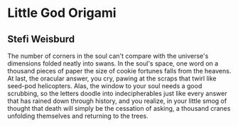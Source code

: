 # Little God Origami
## Stefi Weisburd
The number of corners in the soul can't
compare with the universe's dimensions folded
neatly into swans. In the soul's
space, one word on a thousand pieces
of paper the size of cookie fortunes falls
from the heavens. At last, the oracular
answer, you cry, pawing at the scraps that twirl
like seed-pod helicopters. Alas, the window
to your soul needs a good scrubbing, so
the letters doodle into indecipherables just
like every answer that has rained
down through history, and you realize, in
your little smog of thought that death
will simply be the cessation of asking, a thousand
cranes unfolding themselves and returning to the trees.